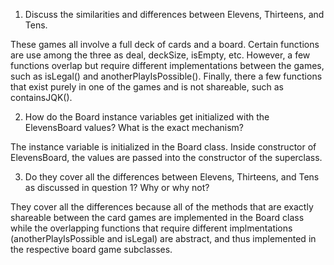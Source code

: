1. Discuss the similarities and differences between Elevens, Thirteens, and Tens.

These games all involve a full deck of cards and a board. Certain functions are use among the three as deal, deckSize, isEmpty, etc. However, a few functions overlap but require different implementations between the games, such as isLegal() and anotherPlayIsPossible(). Finally, there a few functions that exist purely in one of the games and is not shareable, such as containsJQK().

2. How do the Board instance variables get initialized with the ElevensBoard values? What is the exact mechanism?

The instance variable is initialized in the Board class. Inside constructor of ElevensBoard, the values are passed into the constructor of the superclass.

3. Do they cover all the differences between Elevens,
Thirteens, and Tens as discussed in question 1? Why or why not?

They cover all the differences because all of the methods that are exactly shareable between the card games are implemented in the Board class while the overlapping functions that require different implmentations (anotherPlayIsPossible and isLegal) are abstract, and thus implemented in the respective board game subclasses.